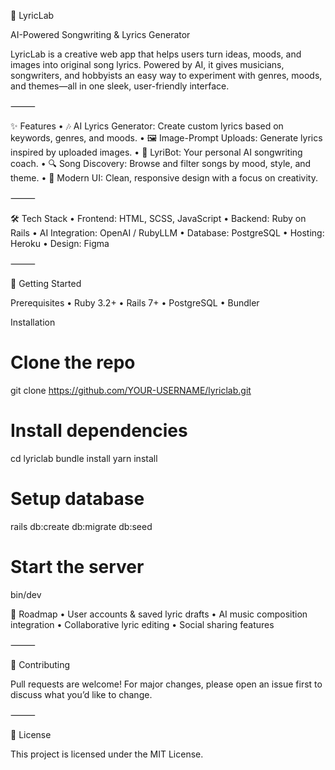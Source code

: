 🎵 LyricLab

AI-Powered Songwriting & Lyrics Generator

LyricLab is a creative web app that helps users turn ideas, moods, and images into original song lyrics. Powered by AI, it gives musicians, songwriters, and hobbyists an easy way to experiment with genres, moods, and themes—all in one sleek, user-friendly interface.

⸻

✨ Features
	•	🎶 AI Lyrics Generator: Create custom lyrics based on keywords, genres, and moods.
	•	🖼️ Image-Prompt Uploads: Generate lyrics inspired by uploaded images.
	•	🤖 LyriBot: Your personal AI songwriting coach.
	•	🔍 Song Discovery: Browse and filter songs by mood, style, and theme.
	•	🎨 Modern UI: Clean, responsive design with a focus on creativity.

⸻

🛠️ Tech Stack
	•	Frontend: HTML, SCSS, JavaScript
	•	Backend: Ruby on Rails
	•	AI Integration: OpenAI / RubyLLM
	•	Database: PostgreSQL
	•	Hosting: Heroku
	•	Design: Figma

⸻

🚀 Getting Started

Prerequisites
	•	Ruby 3.2+
	•	Rails 7+
	•	PostgreSQL
	•	Bundler

Installation
# Clone the repo
git clone https://github.com/YOUR-USERNAME/lyriclab.git

# Install dependencies
cd lyriclab
bundle install
yarn install

# Setup database
rails db:create db:migrate db:seed

# Start the server
bin/dev

🧩 Roadmap
	•	User accounts & saved lyric drafts
	•	AI music composition integration
	•	Collaborative lyric editing
	•	Social sharing features

⸻

🤝 Contributing

Pull requests are welcome! For major changes, please open an issue first to discuss what you’d like to change.

⸻

📜 License

This project is licensed under the MIT License.
